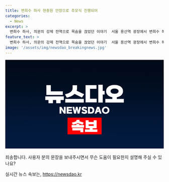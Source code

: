 ```yaml
---
title: 변희수 하사 현충원 안장으로 추모식 진행되어
categories:
  - News
excerpt: >
  변희수 하사, 의문의 강제 전역으로 목숨을 끊었던 이야기  서울 용산역 광장에서 변희수 하사 순직 결정 및 대전현충원 이장 시민 추모대회가 개최됐다. 군으로부터 강제 전역당한 후 자살한 변희수 하사를 추모하는 행사에서 윤선주 군인권센터 군성폭력상담소 상담팀장의 감동적인 발언과 시민들의 참석이 돋보였다. 국가인권위원회는 변 하사의 순직을 인정한 후 대전현충원 안장이 결정됐으며, 이에 일부 기독교 단체의 반대 집회도 예고되었다. 변 하사의 안장식은 24일 예정되어있다.
feature_text: >
  변희수 하사, 의문의 강제 전역으로 목숨을 끊었던 이야기  서울 용산역 광장에서 변희수 하사 순직 결정 및 대전현충원 이장 시민 추모대회가 개최됐다. 군으로부터 강제 전역당한 후 자살한 변희수 하사를 추모하는 행사에서 윤선주 군인권센터 군성폭력상담소 상담팀장의 감동적인 발언과 시민들의 참석이 돋보였다. 국가인권위원회는 변 하사의 순직을 인정한 후 대전현충원 안장이 결정됐으며, 이에 일부 기독교 단체의 반대 집회도 예고되었다. 변 하사의 안장식은 24일 예정되어있다.
image: '/assets/img/newsdao_breakingnews.jpg'
---
```


<p><img src="/assets/img/newsdao_breakingnews.jpg" alt="pcversion 속보" /></p>

<p>죄송합니다. 사용자 분의 문장을 보내주시면서 무슨 도움이 필요한지 설명해 주실 수 있나요?</p>
실시간 뉴스 속보는, <a href="https://newsdao.kr" rel="dofollow">https://newsdao.kr</a>


